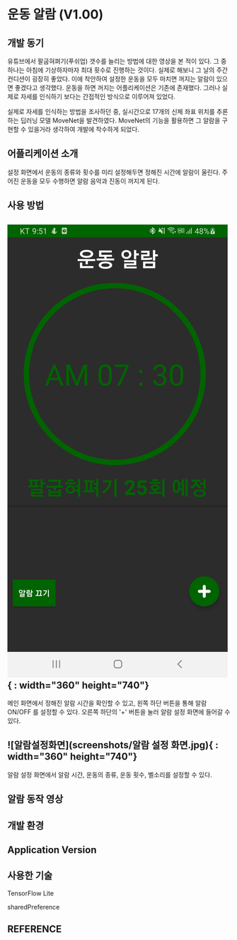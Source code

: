 # 운동 알람 (V1.00)

## 개발 동기
유튜브에서 팔굽혀펴기(푸쉬업) 갯수를 늘리는 방법에 대한 영상을 본 적이 있다. 그 중 하나는 아침에 기상하자마자 최대 횟수로 진행하는 것이다.
실제로 해보니 그 날의 주간 컨디션이 굉장히 좋았다. 이에 착안하여 설정한 운동을 모두 마치면 꺼지는 알람이 있으면 좋겠다고 생각했다.
운동을 하면 꺼지는 어플리케이션은 기존에 존재했다. 그러나 실제로 자세를 인식하기 보다는 간접적인 방식으로 이루어져 있었다.

실제로 자세를 인식하는 방법을 조사하던 중, 실시간으로 17개의 신체 좌표 위치를 추론하는 딥러닝 모델 MoveNet을 발견하였다.
MoveNet의 기능을 활용하면 그 알람을 구현할 수 있을거라 생각하여 개발에 착수하게 되었다.

## 어플리케이션 소개
설정 화면에서 운동의 종류와 횟수를 미리 설정해두면 정해진 시간에 알람이 울린다. 주어진 운동을 모두 수행하면 알람 음악과 진동이 꺼지게 된다.

## 사용 방법
![메인화면](/screenshots/메인화면.jpg){ : width="360" height="740"}
---------------------------------
메인 화면에서 정해진 알람 시간을 확인할 수 있고, 왼쪽 하단 버튼을 통해 알람 ON/OFF 를 설정할 수 있다. 오른쪽 하단의 '+' 버튼을 눌러 알람 설정 화면에 들어갈 수 있다.


![알람설정화면](screenshots/알람 설정 화면.jpg){ : width="360" height="740"}
-----------------------------
알람 설정 화면에서 알람 시간, 운동의 종류, 운동 횟수, 벨소리를 설정할 수 있다. 

## 알람 동작 영상

## 개발 환경

## Application Version

## 사용한 기술  
TensorFlow Lite

sharedPreference


## REFERENCE
